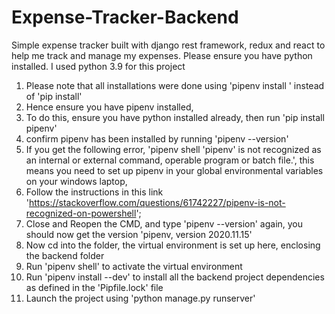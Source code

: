 # Expense-Tracker-Backend
Simple expense tracker built with django rest framework, redux and react to help me track and manage my expenses.
Please ensure you have python installed. I used python 3.9 for this project
1) Please note that all installations were done using 'pipenv install <package-name>' instead of 'pip install'
2) Hence ensure you have pipenv installed, 
3) To do this, ensure you have python installed already, then run 'pip install pipenv'
4) confirm pipenv has been installed by running 'pipenv --version'
5) If you get the following error, 'pipenv shell 'pipenv' is not recognized as an internal or external command, operable program or batch file.', this means you need to set up pipenv in your global environmental variables on your windows laptop, 
6) Follow the instructions in this link 'https://stackoverflow.com/questions/61742227/pipenv-is-not-recognized-on-powershell';
7) Close and Reopen the CMD, and type 'pipenv --version' again, you should now get the version 'pipenv, version 2020.11.15'
8) Now cd into the folder, the virtual environment is set up here, enclosing the backend folder
8) Run 'pipenv shell' to activate the virtual environment
9) Run 'pipenv install --dev' to install all the backend project dependencies as defined in the 'Pipfile.lock' file
10) Launch the project using 'python manage.py runserver'
